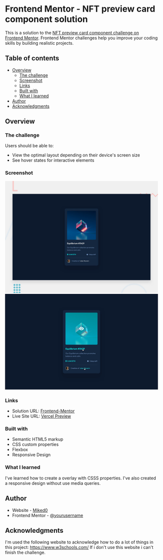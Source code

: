 # Frontend Mentor - NFT preview card component solution

This is a solution to the [NFT preview card component challenge on Frontend Mentor](https://www.frontendmentor.io/challenges/nft-preview-card-component-SbdUL_w0U). Frontend Mentor challenges help you improve your coding skills by building realistic projects. 

## Table of contents

- [Overview](#overview)
  - [The challenge](#the-challenge)
  - [Screenshot](#screenshot)
  - [Links](#links)
  - [Built with](#built-with)
  - [What I learned](#what-i-learned)
- [Author](#author)
- [Acknowledgments](#acknowledgments)


## Overview

### The challenge

Users should be able to:

- View the optimal layout depending on their device's screen size
- See hover states for interactive elements

### Screenshot

![](/design/desktop-preview.jpg)
![](/design/active-states.jpg)

### Links

- Solution URL: [Frontend-Mentor](https://your-solution-url.com)
- Live Site URL: [Vercel Preview](https://your-live-site-url.com)

### Built with

- Semantic HTML5 markup
- CSS custom properties
- Flexbox
- Responsive Design
### What I learned

I've learned how to create a overlay with CSSS properties. I've also created a responsive design without use media queries.




## Author

- Website - [Miked0](https://www.github.com/Miked0)
- Frontend Mentor - [@yourusername](https://www.frontendmentor.io/profile/Miked0)


## Acknowledgments

I'm used the following website to acknowledge how to do a lot of things in this project: https://www.w3schools.com/
If i don't use this website i can't finish the challenge. 